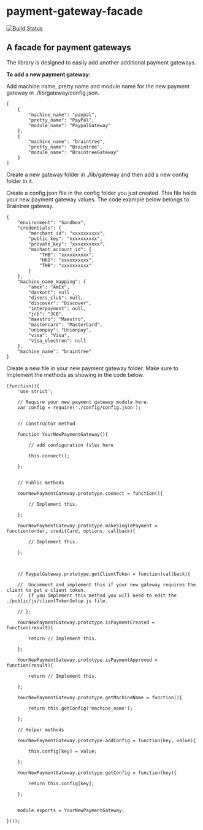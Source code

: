 # payment-gateway-facade
[![Build Status](https://travis-ci.org/mak1986/payment-gateway-facade.svg?branch=master)](https://travis-ci.org/mak1986/payment-gateway-facade)
## A facade for payment gateways ##

The library is designed to easily add another additional payment gateways.

__To add a new payment gateway:__

Add machine name, pretty name and module name for the new payment gateway in ./lib/gateway/config.json.

```
[
	{ 
		"machine_name": "paypal", 
		"pretty_name": "PayPal",
		"module_name": "PaypalGateway"
	},
	{
		"machine_name": "braintree", 
		"pretty_name": "Braintree",
		"module_name": "BraintreeGateway"
	}
]
```

Create a new gateway folder in ./lib/gateway and then add a new config folder in it.

Create a config.json file in the config folder you just created. This file holds your new payment gateway values. The code example below belongs to Braintree gateway.

```
{
	"environment": "Sandbox",
	"credentials": {
		"merchant_id": "xxxxxxxxxx",
		"public_key": "xxxxxxxxxx",
		"private_key": "xxxxxxxxxx",
		"machant_account_id": {
			"THB": "xxxxxxxxxx",
			"HKD": "xxxxxxxxxx",
			"THB": "xxxxxxxxxx"
		}
	},
	"machine_name_mapping": {
		"amex": "AmEx",
		"dankort": null ,
		"diners_club": null,
		"discover": "Discover",
		"interpayment": null,
		"jcb": "JCB",
		"maestro": "Maestro",
		"mastercard": "MasterCard",
		"unionpay": "Unionpay",
		"visa": "Visa",
		"visa_electron": null 
	},
	"machine_name": "braintree"
}
```

Create a new file in your new payment gateway folder. Make sure to Implement the methods as showing in the code below.

```
(function(){
	'use strict';

	// Require your new payment gateway module here.
	var config = require('./config/config.json');

	
	// Constructor method
	
	function YourNewPaymentGateway(){

		// add configuration files here

		this.connect();

	};

	
	// Public methods

	YourNewPaymentGateway.prototype.connect = function(){
		
		// Implement this.

	};

	YourNewPaymentGateway.prototype.makeSinglePayment = function(order, creditCard, options, callback){
		
		// Implement this.

	};



	// PaypalGateway.prototype.getClientToken = function(callback){

	//	Uncomment and implement this if your new gateway requires the client to get a client token. 
	//	If you implement this method you will need to edit the  ./public/js/clientTokenSetup.js file.
	
	// };

	YourNewPaymentGateway.prototype.isPaymentCreated = function(result){

		return // Implement this.
	
	};

	YourNewPaymentGateway.prototype.isPaymentApproved = function(result){

		return // Implement this.
	
	};

	YourNewPaymentGateway.prototype.getMachineName = function(){

		return this.getConfig('machine_name');

	};

	// Helper methods

	YourNewPaymentGateway.prototype.addConfig = function(key, value){

		this.config[key] = value;
	
	};

	YourNewPaymentGateway.prototype.getConfig = function(key){

		return this.config[key];

	};


	module.exports = YourNewPaymentGateway;

}());
```

